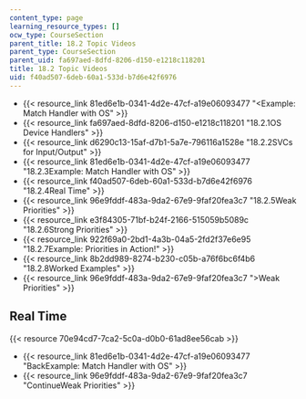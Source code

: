 ```yaml
---
content_type: page
learning_resource_types: []
ocw_type: CourseSection
parent_title: 18.2 Topic Videos
parent_type: CourseSection
parent_uid: fa697aed-8dfd-8206-d150-e1218c118201
title: 18.2 Topic Videos
uid: f40ad507-6deb-60a1-533d-b7d6e42f6976
---
```


*   {{< resource_link 81ed6e1b-0341-4d2e-47cf-a19e06093477 "\<Example: Match Handler with OS" >}}
*   {{< resource_link fa697aed-8dfd-8206-d150-e1218c118201 "18.2.1OS Device Handlers" >}}
*   {{< resource_link d6290c13-15af-d7b1-5a7e-796116a1528e "18.2.2SVCs for Input/Output" >}}
*   {{< resource_link 81ed6e1b-0341-4d2e-47cf-a19e06093477 "18.2.3Example: Match Handler with OS" >}}
*   {{< resource_link f40ad507-6deb-60a1-533d-b7d6e42f6976 "18.2.4Real Time" >}}
*   {{< resource_link 96e9fddf-483a-9da2-67e9-9faf20fea3c7 "18.2.5Weak Priorities" >}}
*   {{< resource_link e3f84305-71bf-b24f-2166-515059b5089c "18.2.6Strong Priorities" >}}
*   {{< resource_link 922f69a0-2bd1-4a3b-04a5-2fd2f37e6e95 "18.2.7Example: Priorities in Action!" >}}
*   {{< resource_link 8b2dd989-8274-b230-c05b-a76f6bc6f4b6 "18.2.8Worked Examples" >}}
*   {{< resource_link 96e9fddf-483a-9da2-67e9-9faf20fea3c7 "\>Weak Priorities" >}}

Real Time
---------

{{< resource 70e94cd7-7ca2-5c0a-d0b0-61ad8ee56cab >}}

*   {{< resource_link 81ed6e1b-0341-4d2e-47cf-a19e06093477 "BackExample: Match Handler with OS" >}}
*   {{< resource_link 96e9fddf-483a-9da2-67e9-9faf20fea3c7 "ContinueWeak Priorities" >}}